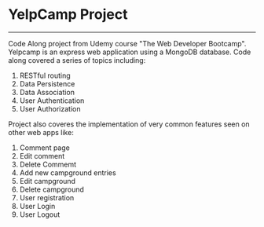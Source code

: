 # YelpCamp Project
----
Code Along project from Udemy course "The Web Developer Bootcamp". Yelpcamp is an express web application using a MongoDB database. Code along covered a series of topics including:

1. RESTful routing
2. Data Persistence
3. Data Association
4. User Authentication
5. User Authorization

Project also coveres the implementation of very common features seen on other web apps like:

1. Comment page
2. Edit comment
3. Delete Commemt
4. Add new campground entries
5. Edit campground
6. Delete campground
7. User registration
8. User Login
9. User Logout
